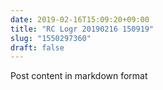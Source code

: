 ```yaml
---
date: 2019-02-16T15:09:20+09:00
title: "RC Logr 20190216 150919"
slug: "1550297360"
draft: false
---
```


Post content in markdown format
